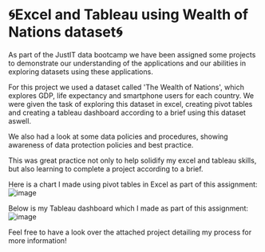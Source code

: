 # 🌀Excel and Tableau using Wealth of Nations dataset🌀

As part of the JustIT data bootcamp we have been assigned some projects to demonstrate our understanding of the applications and our abilities in exploring datasets using these applications.

For this project we used a dataset called 'The Wealth of Nations', which explores GDP, life expectancy and smartphone users for each country. We were given the task of exploring this dataset in excel, creating pivot tables and creating a tableau dashboard according to a brief using this dataset aswell.

We also had a look at some data policies and procedures, showing awareness of data protection policies and best practice.

This was great practice not only to help solidify my excel and tableau skills, but also learning to complete a project according to a brief.

Here is a chart I made using pivot tables in Excel as part of this assignment:
![image](https://github.com/EmmaKaas/Excel-and-Tableau-using-Wealth-of-Nations-dataset/assets/168829759/373a9d90-a757-4e53-9cef-46069d7e6368)

Below is my Tableau dashboard which I made as part of this assignment:
![image](https://github.com/EmmaKaas/Excel-and-Tableau-using-Wealth-of-Nations-dataset/assets/168829759/a8ecfd35-a017-4761-8ac9-19a14f593eff)


Feel free to have a look over the attached project detailing my process for more information!
